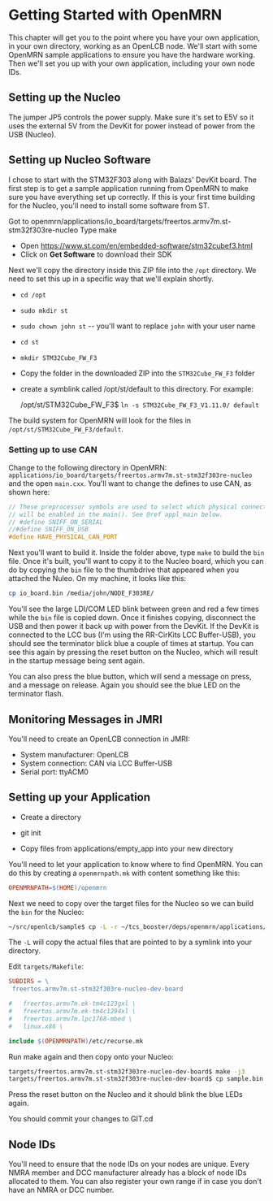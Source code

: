 # Getting Started with OpenMRN

This chapter will get you to the point where you have your own application, in your own directory, working as an OpenLCB node. We'll start with some OpenMRN sample applications to ensure you have the hardware working. Then we'll set you up with your own application, including your own node IDs.

## Setting up the Nucleo

The jumper JP5 controls the power supply. Make sure it's set to E5V so it uses the external 5V from the DevKit for power instead of power from the USB (Nucleo).

## Setting up Nucleo Software

I chose to start with the STM32F303 along with Balazs' DevKit board. The first step is to get a sample application running from OpenMRN to make sure you have everything set up correctly. If this is your first time building for the Nucleo, you'll need to install some software from ST.

Got to openmrn/applications/io_board/targets/freertos.armv7m.st-stm32f303re-nucleo
Type make

* Open https://www.st.com/en/embedded-software/stm32cubef3.html
* Click on **Get Software** to download their SDK

Next we'll copy the directory inside this ZIP file into the `/opt` directory. We need to set this up in a specific way that we'll explain shortly.

* `cd /opt`
* `sudo mkdir st`
* `sudo chown john st` -- you'll want to replace `john` with your user name
* `cd st`
* `mkdir STM32Cube_FW_F3`
* Copy the folder in the downloaded ZIP into the `STM32Cube_FW_F3` folder
* create a symblink called /opt/st/default to this directory. For example:
  
  /opt/st/STM32Cube_FW_F3$ `ln -s STM32Cube_FW_F3_V1.11.0/ default`

The build system for OpenMRN will look for the files in `/opt/st/STM32Cube_FW_F3/default`.

### Setting up to use CAN

Change to the following directory in OpenMRN: `applications/io_board/targets/freertos.armv7m.st-stm32f303re-nucleo` and the open `main.cxx`. You'll want to change the defines to use CAN, as shown here:

```cpp
// These preprocessor symbols are used to select which physical connections
// will be enabled in the main(). See @ref appl_main below.
// #define SNIFF_ON_SERIAL
//#define SNIFF_ON_USB
#define HAVE_PHYSICAL_CAN_PORT
```

Next you'll want to build it. Inside the folder above, type `make` to build the `bin` file. Once it's built, you'll want to copy it to the Nucleo board, which you can do by copying the `bin` file to the thumbdrive that appeared when you attached the Nuleo. On my machine, it looks like this:

```bash
cp io_board.bin /media/john/NODE_F303RE/

```

You'll see the large LDI/COM LED blink between green and red a few times while the `bin` file is copied down. Once it finishes copying, disconnect the USB and then power it back up with power from the DevKit. If the DevKit is connected to the LCC bus (I'm using the RR-CirKits LCC Buffer-USB), you should see the terminator blick blue a couple of times at startup. You can see this again by pressing the reset button on the Nucleo, which will result in the startup message being sent again.

You can also press the blue button, which will send a message on press, and a message on release. Again you should see the blue LED on the terminator flash.

## Monitoring Messages in JMRI

You'll need to create an OpenLCB connection in JMRI:

* System manufacturer: OpenLCB
* System connection: CAN via LCC Buffer-USB
* Serial port: ttyACM0

## Setting up your Application

* Create a directory
* git init


* Copy files from applications/empty_app into your new directory

You'll need to let your application to know where to find OpenMRN. You can do this by creating a `openmrnpath.mk` with content something like this:

```makefile
OPENMRNPATH=$(HOME)/openmrn
```

Next we need to copy over the target files for the Nucleo so we can build the `bin` for the Nucleo:

```bash
~/src/openlcb/sample$ cp -L -r ~/tcs_booster/deps/openmrn/applications/nucleo_io/targets/freertos.armv7m.st-stm32f303re-nucleo-dev-board targets/
```

The `-L` will copy the actual files that are pointed to by a symlink into your directory.

Edit `targets/Makefile`:

```makefile
SUBDIRS = \
 freertos.armv7m.st-stm32f303re-nucleo-dev-board

#	freertos.armv7m.ek-tm4c123gxl \
#	freertos.armv7m.ek-tm4c1294xl \
#	freertos.armv7m.lpc1768-mbed \
#	linux.x86 \

include $(OPENMRNPATH)/etc/recurse.mk
```

Run make again and then copy onto your Nucleo:

```bash
targets/freertos.armv7m.st-stm32f303re-nucleo-dev-board$ make -j3
targets/freertos.armv7m.st-stm32f303re-nucleo-dev-board$ cp sample.bin /media/john/NODE_F303RE/
```

Press the reset button on the Nucleo and it should blink the blue LEDs again.

You should commit your changes to GIT.cd

## Node IDs

You'll need to ensure that the node IDs on your nodes are unique. Every NMRA member and DCC manufacturer already has a block of node IDs allocated to them. You can also register your own range if in case you don't have an NMRA or DCC number.


